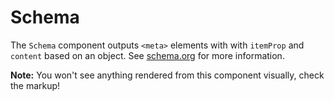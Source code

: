 # Schema

The `Schema` component outputs `<meta>` elements with with `itemProp` and `content` based on an object. See [schema.org](https://schema.org/) for more information.

**Note:** You won't see anything rendered from this component visually, check the markup!
